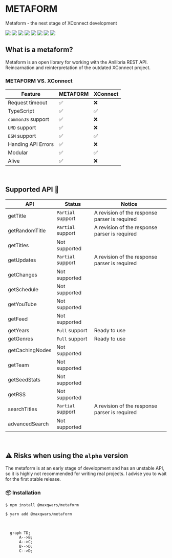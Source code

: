 # METAFORM

Metaform - the next stage of XConnect development

![](https://img.shields.io/github/issues/maxqwars/metaform)
![](https://img.shields.io/github/forks/maxqwars/metaform)
![](https://img.shields.io/github/stars/maxqwars/metaform)
![](https://img.shields.io/github/license/maxqwars/metaform)
![](https://img.shields.io/librariesio/dependents/npm/@maxqwars/metaform)
![](https://img.shields.io/github/release-date/maxqwars/metaform)
![](https://img.shields.io/github/contributors/maxqwars/metaform)
![](https://img.shields.io/github/package-json/v/maxqwars/metaform)

## What is a metaform?

Metaform is an open library for working with the Anilibria REST API. Reincarnation and reinterpretation of the outdated XConnect project.

### METAFORM VS. XConnect

| Feature            | METAFORM | XConnect |
| ------------------ | -------- | -------- |
| Request timeout    | ✅       | ❌       |
| TypeScript         | ✅       | ✅       |
| `commonJS` support | ✅       | ❌       |
| `UMD` support      | ✅       | ❌       |
| `ESM` support      | ✅       | ✅       |
| Handing API Errors | ✅       | ❌       |
| Modular            | ✅       | ✅       |
| Alive              | ✅       | ❌       |

<br />

## Supported API 🔌

| API             | Status            | Notice                                        |
| --------------- | ----------------- | --------------------------------------------- |
| getTitle        | `Partial` support | A revision of the response parser is required |
| getRandomTitle  | `Partial` support | A revision of the response parser is required |
| getTitles       | Not supported     |                                               |
| getUpdates      | `Partial` support | A revision of the response parser is required |
| getChanges      | Not supported     |                                               |
| getSchedule     | Not supported     |                                               |
| getYouTube      | Not supported     |                                               |
| getFeed         | Not supported     |                                               |
| getYears        | `Full` support    | Ready to use                                  |
| getGenres       | `Full` support    | Ready to use                                  |
| getCachingNodes | Not supported     |                                               |
| getTeam         | Not supported     |                                               |
| getSeedStats    | Not supported     |                                               |
| getRSS          | Not supported     |                                               |
| searchTitles    | `Partial` support | A revision of the response parser is required |
| advancedSearch  | Not supported     |                                               |

<br />

## ⚠️ Risks when using the `alpha` version

The metaform is at an early stage of development and has an unstable API, so it is highly not recommended for writing real projects. I advise you to wait for the first stable release.

### 📦 Installation

```shell
$ npm install @maxqwars/metaform
```

```shell
$ yarn add @maxqwars/metaform
```

<br />

```mermaid
  graph TD;
      A-->B;
      A-->C;
      B-->D;
      C-->D;
```

<!-- ## Support development 💸

[![Support with Boosty.to](./boosty.png)](https://boosty.to/maxqwars) -->
